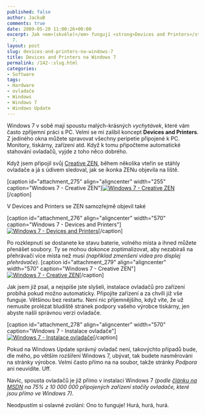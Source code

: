 ```yaml
---
published: false
author: JackuB
comments: true
date: 2009-05-20 11:00:26+00:00
excerpt: Jak <em>(skvěle)</em> fungují <strong>Devices and Printers</strong> na Windows
  7.
layout: post
slug: devices-and-printers-na-windows-7
title: Devices and Printers na Windows 7
permalink: /142-:slug.html
categories:
- Software
tags:
- Hardware
- ovladače
- Windows
- Windows 7
- Windows Update
---
```


Windows 7 v sobě mají spoustu malých-krásných _vychytávek_, které vám často zpříjemní práci s PC. Velmi se mi zalíbil koncept **Devices and Printers**. Z jediného okna můžete spravovat všechny peripetie připojené k PC. Monitory, tiskárny, zařízení atd. Když k tomu připočteme automatické stahování ovladačů, vyjde z toho něco dobrého.

Když jsem připojil svůj [Creative ZEN](http://zen.jedenbod.cz/), během několika vteřin se stáhly ovladače a já s údivem sledoval, jak se ikonka ZENu objevila na liště.

[caption id="attachment_275" align="aligncenter" width="255" caption="Windows 7 - Creative ZEN"][![Windows 7 - Creative ZEN](http://jedenbod.cz/wp-content/uploads/2009/05/creative-zen.png)](http://jedenbod.cz/wp-content/uploads/2009/05/creative-zen.png)[/caption]

V Devices and Printers se ZEN samozřejmě objevil také

[caption id="attachment_276" align="aligncenter" width="570" caption="Windows 7 - Devices and Printers"][![Windows 7 - Devices and Printers](http://jedenbod.cz/wp-content/uploads/2009/05/devices-and-printers-1-570x488.png)](http://jedenbod.cz/wp-content/uploads/2009/05/devices-and-printers-1.png)[/caption]

Po rozklepnutí se dostanete ke stavu baterie, volného místa a ihned můžete přenášet soubory. Ty se mohou dokonce zoptimalizovat, aby nezabírali na přehrávači více místa než musí _(například zmenšení videa pro displej přehrávače)_.
[caption id="attachment_279" align="aligncenter" width="570" caption="Windows 7 - Creative ZEN"][![Windows 7 - Creative ZEN](http://jedenbod.cz/wp-content/uploads/2009/05/devices-and-printers-2-570x416.png)](http://jedenbod.cz/wp-content/uploads/2009/05/devices-and-printers-2.png)[/caption]

Jak jsem již psal, a nejspíše jste slyšeli, instalace ovladačů pro zařízení probíhá pokud možno automaticky. Připojíte zařízení a za chvíli již vše funguje. Většinou bez restartu. Není nic příjemnějšího, když víte, že už nemusíte prolézat bludiště stránek podpory vašeho výrobce tiskárny, jen abyste našli správnou verzi ovladače.

[caption id="attachment_278" align="aligncenter" width="570" caption="Windows 7 - Instalace ovladače"][![Windows 7 - Instalace ovladače](http://jedenbod.cz/wp-content/uploads/2009/05/instalace-570x505.png)](http://jedenbod.cz/wp-content/uploads/2009/05/instalace.png)[/caption]

Pokud na Windows Update správný ovladač není, takovýchto případů bude, dle mého, po větším rozšíření Windows 7, ubývat, tak budete nasměrováni na stránky výrobce. Velmi často přímo na na soubor, takže stránky _Podpora_ ani neuvidíte. Uff.

Navíc, spousta ovladačů je již přímo v instalaci Windows 7 _(podle [článku na MSDN](http://blogs.msdn.com/e7/archive/2009/02/25/feedback-and-engineering-windows-7.aspx) na 75% z 10 000 000 připojených zařízení stačily ovladače, které jsou přímo ve Windows 7)_.

Neodpustím si oslavné zvolání: Ono to funguje!
Hurá, hurá, hurá.
